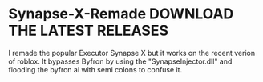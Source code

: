 # Synapse-X-Remade DOWNLOAD THE LATEST RELEASES

I remade the popular Executor Synapse X but it works on the recent verion of roblox. It bypasses Byfron by using the "SynapseInjector.dll" and flooding the byfron ai with semi colons to confuse it.

